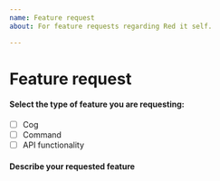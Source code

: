 ```yaml
---
name: Feature request
about: For feature requests regarding Red it self.

---
```


# Feature request

<!-- This template is for feature requests. Please fill out the following: -->


#### Select the type of feature you are requesting:

<!-- To check a box, replace the space between the [] with a x -->

- [ ] Cog
- [ ] Command
- [ ] API functionality

#### Describe your requested feature

<!--
Feel free to describe in as much detail as you wish.

If you are requesting a cog to be included in core: 
    - Describe the functionality in as much detail as possible
    - Include the command structure, if possible
    - Please note that unless it's something that should be core functionality,
      we reserve the right to reject your suggestion and point you to our cog 
      board to request it for a third-party cog
      
If you are requesting a command:
    - Include what cog it should be in and a name for the command
    - Describe the intended functionality for the command
    - Note any restrictions on who can use the command or where it can be used

If you are requesting API functionality:
    - Describe what it should do
    - Note whether it is to extend existing functionality or introduce new functionality
   
-->
